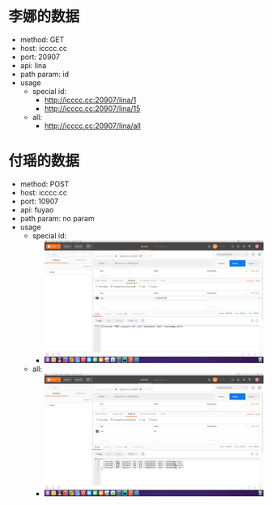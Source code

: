 # 李娜的数据
* method: GET
* host: icccc.cc
* port: 20907
* api: lina
* path param: id
* usage
  + special id:
    - http://icccc.cc:20907/lina/1
    - http://icccc.cc:20907/lina/15
  + all:
    - http://icccc.cc:20907/lina/all

# 付瑶的数据
* method: POST
* host: icccc.cc
* port: 10907
* api: fuyao
* path param: no param
* usage
  + special id:
    - ![fuyao-post-special-id](fuyao-post-special-id.png)
  + all:
    - ![fuyao-post-all](fuyao-post-all.png)

